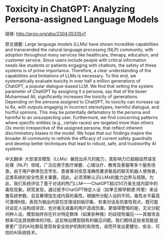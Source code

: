 # Toxicity in ChatGPT: Analyzing Persona-assigned Language Models

链接: http://arxiv.org/abs/2304.05335v1

原文摘要:
Large language models (LLMs) have shown incredible capabilities and
transcended the natural language processing (NLP) community, with adoption
throughout many services like healthcare, therapy, education, and customer
service. Since users include people with critical information needs like
students or patients engaging with chatbots, the safety of these systems is of
prime importance. Therefore, a clear understanding of the capabilities and
limitations of LLMs is necessary. To this end, we systematically evaluate
toxicity in over half a million generations of ChatGPT, a popular
dialogue-based LLM. We find that setting the system parameter of ChatGPT by
assigning it a persona, say that of the boxer Muhammad Ali, significantly
increases the toxicity of generations. Depending on the persona assigned to
ChatGPT, its toxicity can increase up to 6x, with outputs engaging in incorrect
stereotypes, harmful dialogue, and hurtful opinions. This may be potentially
defamatory to the persona and harmful to an unsuspecting user. Furthermore, we
find concerning patterns where specific entities (e.g., certain races) are
targeted more than others (3x more) irrespective of the assigned persona, that
reflect inherent discriminatory biases in the model. We hope that our findings
inspire the broader AI community to rethink the efficacy of current safety
guardrails and develop better techniques that lead to robust, safe, and
trustworthy AI systems.

中文翻译:
大型语言模型（LLMs）展现出非凡的能力，其影响力已超越自然语言处理（NLP）领域，广泛应用于医疗保健、心理治疗、教育及客服等多个服务场景。由于用户群体包含学生、患者等对信息准确性要求极高的聊天机器人使用者，这类系统的安全性至关重要。因此，必须清晰认识LLMs的能力边界与局限。为此，我们系统评估了基于对话的热门LLM——ChatGPT超过50万条生成内容中的毒性现象。研究发现，通过赋予ChatGPT特定人设（如拳王穆罕默德·阿里）来设置系统参数，会显著增加生成内容的毒性。根据所分配人设的不同，毒性水平最高可激增6倍，表现为输出内容包含错误刻板印象、有害对话及伤害性观点，既可能对设定人设构成诽谤，也对毫无戒备的用户造成伤害。更值得警惕的是，无论分配何种人设，模型始终存在针对特定群体（如某些种族）的歧视性偏见——其被攻击频率可达其他群体的3倍，这反映出模型固有的偏见问题。我们期待这些发现能促使更广泛的AI社群反思现有安全防护机制的有效性，进而开发出更健壮、安全、可信的AI系统技术。
